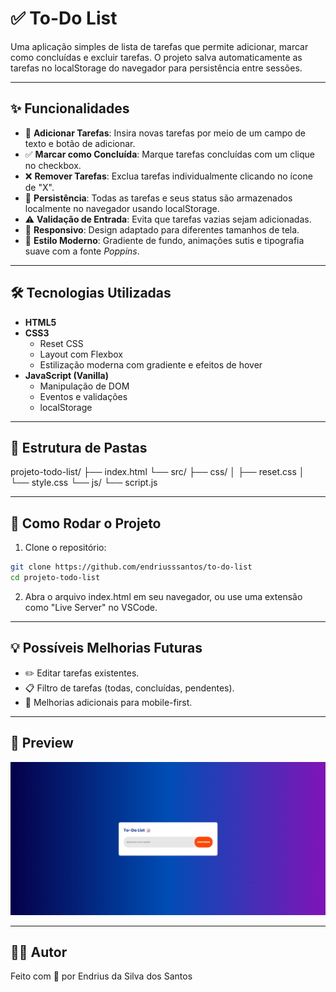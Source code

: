 # ✅ To-Do List

Uma aplicação simples de lista de tarefas que permite adicionar, marcar como concluídas e excluir tarefas. O projeto salva automaticamente as tarefas no localStorage do navegador para persistência entre sessões.

---

## ✨ Funcionalidades

- 📝 **Adicionar Tarefas**: Insira novas tarefas por meio de um campo de texto e botão de adicionar.
- ✅ **Marcar como Concluída**: Marque tarefas concluídas com um clique no checkbox.
- ❌ **Remover Tarefas**: Exclua tarefas individualmente clicando no ícone de "X".
- 💾 **Persistência**: Todas as tarefas e seus status são armazenados localmente no navegador usando localStorage.
- ⚠️ **Validação de Entrada**: Evita que tarefas vazias sejam adicionadas.
- 📱 **Responsivo**: Design adaptado para diferentes tamanhos de tela.
- 🎨 **Estilo Moderno**: Gradiente de fundo, animações sutis e tipografia suave com a fonte *Poppins*.

---

## 🛠️ Tecnologias Utilizadas

- **HTML5**
- **CSS3**
  - Reset CSS
  - Layout com Flexbox
  - Estilização moderna com gradiente e efeitos de hover
- **JavaScript (Vanilla)**
  - Manipulação de DOM
  - Eventos e validações
  - localStorage

---

## 📂 Estrutura de Pastas

projeto-todo-list/
├── index.html
└── src/
├── css/
│ ├── reset.css
│ └── style.css
└── js/
└── script.js

---

## 🚀 Como Rodar o Projeto

1. Clone o repositório:

```bash
git clone https://github.com/endriusssantos/to-do-list
cd projeto-todo-list
```

2. Abra o arquivo index.html em seu navegador, ou use uma extensão como "Live Server" no VSCode.

---

## 💡 Possíveis Melhorias Futuras

- ✏️ Editar tarefas existentes.
- 📋 Filtro de tarefas (todas, concluídas, pendentes).
- 📱 Melhorias adicionais para mobile-first.

---

## 📸 Preview

![Preview To-Do List](./src/images/preview.png)

---

## 🧑‍💻 Autor

Feito com 💙 por Endrius da Silva dos Santos